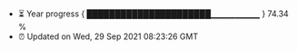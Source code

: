 - ⏳ Year progress { ██████████████████████▁▁▁▁▁▁▁▁ } 74.34 %
- ⏰ Updated on Wed, 29 Sep 2021 08:23:26 GMT

